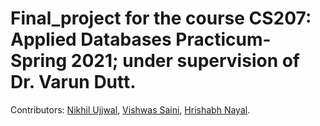 # Final_project for the course CS207: Applied Databases Practicum-Spring 2021; under supervision of Dr. Varun Dutt.
Contributors:
[Nikhil Ujjwal](https://github.com/NuApt),
[Vishwas Saini](https://github.com/lil-spooky),
[Hrishabh Nayal](https://github.com/NuApt).
